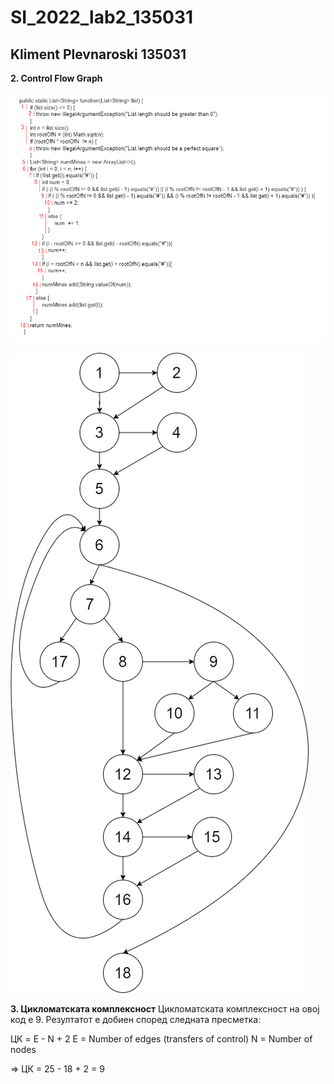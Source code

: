 # SI_2022_lab2_135031
## Kliment Plevnaroski 135031

**2. Control Flow Graph**

![code img](https://github.com/kp135031/SI_2022_lab2_135031/blob/master/code.png?raw=true)

![control flow graph img](https://github.com/kp135031/SI_2022_lab2_135031/blob/master/cfg.png?raw=true)

**3. Цикломатската комплексност**
Цикломатската комплексност на овој код е 9.
Резултатот е добиен според следната пресметка:

ЦК = E - N + 2
E = Number of edges (transfers of control)
N = Number of nodes

=> ЦК = 25 - 18 + 2 = 9
